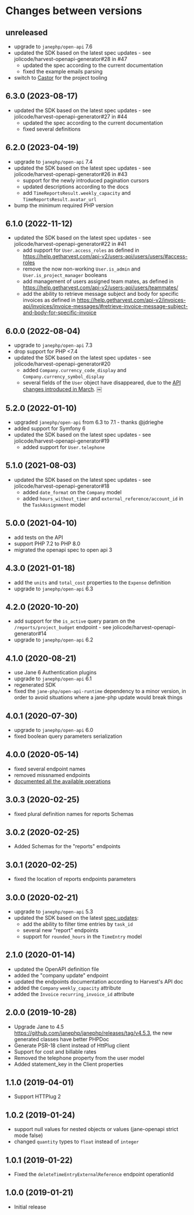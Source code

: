 # Changes between versions

## unreleased

 * upgrade to `janephp/open-api` 7.6
 * updated the SDK based on the latest spec updates - see jolicode/harvest-openapi-generator#28 in #47
   * updated the spec according to the current documentation
   * fixed the example emails parsing
 * switch to [Castor](https://castor.jolicode.com/) for the project tooling

## 6.3.0 (2023-08-17)

 * updated the SDK based on the latest spec updates - see jolicode/harvest-openapi-generator#27 in #44
   * updated the spec according to the current documentation
   * fixed several definitions

## 6.2.0 (2023-04-19)

 * upgrade to `janephp/open-api` 7.4
 * updated the SDK based on the latest spec updates - see jolicode/harvest-openapi-generator#26 in #43
   * support for the newly introduced pagination cursors
   * updated descriptions according to the docs
   * add `TimeReportsResult.weekly_capacity` and `TimeReportsResult.avatar_url`
 * bump the minimum required PHP version

## 6.1.0 (2022-11-12)

 * updated the SDK based on the latest spec updates - see jolicode/harvest-openapi-generator#22 in #41
   * add support for `User.access_roles` as defined in https://help.getharvest.com/api-v2/users-api/users/users/#access-roles
   * remove the now non-working `User.is_admin` and `User.is_project_manager` booleans
   * add management of users assigned team mates, as defined in https://help.getharvest.com/api-v2/users-api/users/teammates/
   * add the ability to retrieve message subject and body for specific invoices as defined in https://help.getharvest.com/api-v2/invoices-api/invoices/invoice-messages/#retrieve-invoice-message-subject-and-body-for-specific-invoice

## 6.0.0 (2022-08-04)

 * upgrade to `janephp/open-api` 7.3
 * drop support for PHP <7.4
 * updated the SDK based on the latest spec updates - see jolicode/harvest-openapi-generator#20
   * added `Company.currency_code_display` and `Company.currency_symbol_display`
   * several fields of the `User` object have disappeared, due to the [API changes introduced in March](https://www.getharvest.com/blog/new-flexible-permissions#:~:text=The%20API%20has%20been%20updated%20to%20align%20with%20the%20new%20permissions%20features.).
￼
## 5.2.0 (2022-01-10)

 * upgraded `janephp/open-api` from 6.3 to 7.1 - thanks @jdrieghe
 * added support for Symfony 6
 * updated the SDK based on the latest spec updates - see jolicode/harvest-openapi-generator#19
   * added support for `User.telephone`

## 5.1.0 (2021-08-03)

 * updated the SDK based on the latest spec updates - see jolicode/harvest-openapi-generator#18
   * added `date_format` on the `Company` model
   * added `hours_without_timer` and `external_reference/account_id` in the `TaskAssignment` model

## 5.0.0 (2021-04-10)

 * add tests on the API
 * support PHP 7.2 to PHP 8.0
 * migrated the openapi spec to open api 3

## 4.3.0 (2021-01-18)

 * add the `units` and `total_cost` properties to the `Expense` definition
 * upgrade to `janephp/open-api` 6.3

## 4.2.0 (2020-10-20)

 * add support for the `is_active` query param on the `/reports/project_budget` endpoint - see jolicode/harvest-openapi-generator#14
 * upgrade to `janephp/open-api` 6.2

## 4.1.0 (2020-08-21)

 * use Jane 6 Authentication plugins
 * upgrade to `janephp/open-api` 6.1
 * regenerated SDK
 * fixed the `jane-php/open-api-runtime` dependency to a minor version, in order to avoid situations where a jane-php update would break things

## 4.0.1 (2020-07-30)

 * upgrade to `janephp/open-api` 6.0
 * fixed boolean query parameters serialization

## 4.0.0 (2020-05-14)

 * fixed several endpoint names
 * removed missnamed endpoints
 * [documented all the available operations](doc/index.md)

## 3.0.3 (2020-02-25)

 * fixed plural definition names for reports Schemas

## 3.0.2 (2020-02-25)

 * Added Schemas for the "reports" endpoints

## 3.0.1 (2020-02-25)

 * fixed the location of reports endpoints parameters

## 3.0.0 (2020-02-21)

 * upgrade to `janephp/open-api` 5.3
 * updated the SDK based on the latest [spec updates](https://github.com/jolicode/harvest-openapi-generator/pull/9):
   * add the ability to filter time entries by `task_id`
   * several new "report" endpoints
   * support for `rounded_hours` in the `TimeEntry` model

## 2.1.0 (2020-01-14)

 * updated the OpenAPI definition file
 * added the "company update" endpoint
 * updated the endpoints documentation according to Harvest's API doc
 * added the `Company` `weekly_capacity` attribute
 * added the `Invoice` `recurring_invoice_id` attribute

## 2.0.0 (2019-10-28)

 * Upgrade Jane to 4.5 https://github.com/janephp/janephp/releases/tag/v4.5.3, the new generated classes have better PHPDoc​
 * Generate PSR-18 client instead of HttPlug client
 * Support for cost and billable rates
 * Removed the telephone property from the user model
 * Added statement_key in the Client properties

## 1.1.0 (2019-04-01)

 * Support HTTPlug 2

## 1.0.2 (2019-01-24)

 * support null values for nested objects or values (jane-openapi strict mode false)
 * changed `quantity` types to `float` instead of `integer`

## 1.0.1 (2019-01-22)

 * Fixed the `deleteTimeEntryExternalReference` endpoint operationId

## 1.0.0 (2019-01-21)

 * Initial release
